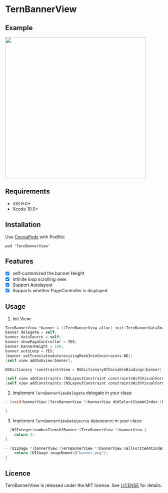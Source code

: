 # TernBannerView
## Example

<img src="https://github.com/TernTuring/TernBannerView/blob/master/bannerview.gif" width="450" hegiht="300" />

## Requirements

- iOS 9.0+
- Xcode 10.0+

## Installation

Use [CocoaPods](https://cocoapods.org) with Podfile:

```
pod 'TernBannerView'
```

## Features

- [x] self-customized the banner Height
- [x] Infinite loop scrolling view
- [x] Support Autolayout
- [x] Supports whether PageController is displayed

## Usage

1) Init View:

``` Objective-c
TernBannerView *banner = [[TernBannerView alloc] init:TernBannerDataImage];
banner.delegate = self;
banner.dataSource = self;
banner.showPageController = YES;
banner.bannerHeight = 160;
banner.autoLoop = YES;
[banner setTranslatesAutoresizingMaskIntoConstraints:NO];
[self.view addSubview:banner];

NSDictionary *constraintsView = NSDictionaryOfVariableBindings(banner);

[self.view addConstraints:[NSLayoutConstraint constraintsWithVisualFormat:@"V:|-50-[banner(160)]" options:0 metrics:nil views:constraintsView ]];
[self.view addConstraints:[NSLayoutConstraint constraintsWithVisualFormat:@"H:|-0-[banner]-0-|" options:0 metrics:nil views:constraintsView ]];
```

2) Implement   `TernBannerViewDelegate`  delegate in your class: 

``` Objective-c
- (void)bannerView:(TernBannerView *)bannerView didSelectItemAtIndex:(NSInteger)index {

}
```

3) Implement `TernBannerViewDataSource`  datasource in your class: 

``` Objective-c
- (NSInteger)numberItemsOfBanner:(TernBannerView *)bannerView {
    return 4;
}

- (UIImage *)bannerView:(TernBannerView *)bannerView cellForItemAtIndex:(NSInteger)index {
    return [UIImage imageNamed:@"banner.png"];
}
```

## Licence

TernBannerView is released under the MIT license.
See [LICENSE](./LICENSE) for details.

